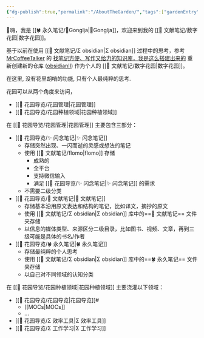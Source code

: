 ```yaml
---
{"dg-publish":true,"permalink":"/AboutTheGarden/","tags":["gardenEntry"]}
---
```



👋嗨，我是 [[🍀 永久笔记/👨Gonglja\|👨Gonglja]]，欢迎来到我的 [[🌿 文献笔记/数字花园\|数字花园]]。

基于以前在使用 [[🌿 文献笔记/Σ obsidian\|Σ obsidian]] 过程中的思考，参考 [MrCoffeeTalker](https://sspai.com/u/g52evo9a/updates) 的 [找笔记方便、写作又给力的知识库，我是这么搭建出来的](https://sspai.com/post/77144) 重新创建新的仓库 ([obsidianII](github.com/gonglja/obsidianII/)) 作为个人的 [[🌿 文献笔记/数字花园\|数字花园]]。

在这里, 没有花里胡哨的功能,  只有个人最纯粹的思考.

花园可以从两个角度来访问，

- [[🌱 花园导览/花园管理\|花园管理]]
- [[🌱 花园导览/花园种植领域\|花园种植领域]]

在 [[🌱 花园导览/花园管理\|花园管理]] 主要包含三部分：

- [[🌱 花园导览/✨ 闪念笔记\|✨ 闪念笔记]]
	- 存储突然出现、一闪而逝的灵感或想法的笔记
	- 使用 [[🌿 文献笔记/flomo\|flomo]] 存储
		- 成熟的
		- 全平台
		- 支持微信输入
		- 满足 [[🌱 花园导览/✨ 闪念笔记\|✨ 闪念笔记]] 的需求
	- 不需要二级分类
- [[🌱 花园导览/🌿 文献笔记\|🌿 文献笔记]]
	- 存储基本沿用原文表达和结构的笔记，比如译文，摘抄的原文
	- 使用 [[🌿 文献笔记/Σ obsidian\|Σ obsidian]] 库中的==🌿 文献笔记== 文件夹存储
	- 以信息的媒体类型、来源区分二级目录，比如图书、视频、文章，再到三级可能是具体的书名/作者
- [[🌱 花园导览/🍀 永久笔记\|🍀 永久笔记]]
	- 存储最纯粹的个人思考
	- 使用 [[🌿 文献笔记/Σ obsidian\|Σ obsidian]] 库中的==🍀 永久笔记== 文件夹存储
	- 以自己对不同领域的认知分类

在 [[🌱 花园导览/花园种植领域\|花园种植领域]] 主要浇灌以下领域：

- [[🌱 花园导览/花园导览\|花园导览]]#
	- [[MOCs\|MOCs]]
	- ...
- [[🌱 花园导览/Σ 效率工具\|Σ 效率工具]]
- [[🌱 花园导览/Σ 工作学习\|Σ 工作学习]]

